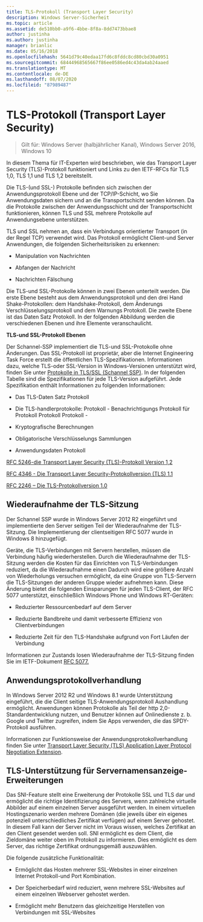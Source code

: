 ```yaml
---
title: TLS-Protokoll (Transport Layer Security)
description: Windows Server-Sicherheit
ms.topic: article
ms.assetid: de510bb0-a9f6-4bbe-8f8a-8dd7473bbae8
author: justinha
ms.author: justinha
manager: brianlic
ms.date: 05/16/2018
ms.openlocfilehash: 5641d79c40edaa17fd6c8fddc8cd80cbd30a0951
ms.sourcegitcommit: 68444968565667f86ee0586ed4c43da4ab24aaed
ms.translationtype: MT
ms.contentlocale: de-DE
ms.lasthandoff: 08/07/2020
ms.locfileid: "87989487"
---
```

# <a name="transport-layer-security-protocol"></a>TLS-Protokoll (Transport Layer Security)

>Gilt für: Windows Server (halbjährlicher Kanal), Windows Server 2016, Windows 10

In diesem Thema für IT-Experten wird beschrieben, wie das Transport Layer Security (TLS)-Protokoll funktioniert und Links zu den IETF-RFCs für TLS 1,0, TLS 1,1 und TLS 1,2 bereitstellt.

Die TLS-(und SSL-) Protokolle befinden sich zwischen der Anwendungsprotokoll Ebene und der TCP/IP-Schicht, wo Sie Anwendungsdaten sichern und an die Transportschicht senden können. Da die Protokolle zwischen der Anwendungsschicht und der Transportschicht funktionieren, können TLS und SSL mehrere Protokolle auf Anwendungsebene unterstützen.

TLS und SSL nehmen an, dass ein Verbindungs orientierter Transport (in der Regel TCP) verwendet wird. Das Protokoll ermöglicht Client-und Server Anwendungen, die folgenden Sicherheitsrisiken zu erkennen:

-   Manipulation von Nachrichten

-   Abfangen der Nachricht

-   Nachrichten Fälschung

Die TLS-und SSL-Protokolle können in zwei Ebenen unterteilt werden. Die erste Ebene besteht aus dem Anwendungsprotokoll und den drei Hand Shake-Protokollen: dem Handshake-Protokoll, dem Änderungs Verschlüsselungsprotokoll und dem Warnungs Protokoll. Die zweite Ebene ist das Daten Satz Protokoll. In der folgenden Abbildung werden die verschiedenen Ebenen und ihre Elemente veranschaulicht.

**TLS-und SSL-Protokoll Ebenen**


Der Schannel-SSP implementiert die TLS-und SSL-Protokolle ohne Änderungen. Das SSL-Protokoll ist proprietär, aber die Internet Engineering Task Force erstellt die öffentlichen TLS-Spezifikationen. Informationen dazu, welche TLS-oder SSL-Version in Windows-Versionen unterstützt wird, finden Sie unter [Protokolle in TLS/SSL (Schannel SSP)](/windows/win32/secauthn/protocols-in-tls-ssl--schannel-ssp-). In der folgenden Tabelle sind die Spezifikationen für jede TLS-Version aufgeführt. Jede Spezifikation enthält Informationen zu folgenden Informationen:

-   Das TLS-Daten Satz Protokoll

-   Die TLS-handlerprotokolle: Protokoll \- Benachrichtigungs Protokoll für Protokoll Protokoll Protokoll \-

-   Kryptografische Berechnungen

-   Obligatorische Verschlüsselungs Sammlungen

-   Anwendungsdaten Protokoll

[RFC 5246-die Transport Layer Security (TLS)-Protokoll Version 1,2](http://tools.ietf.org/html/rfc5246)

[RFC 4346 - Die Transport Layer Security-Protokollversion (TLS) 1.1](http://tools.ietf.org/html/rfc4346)

[RFC 2246 – Die TLS-Protokollversion 1.0](http://tools.ietf.org/html/rfc2246)

## <a name="tls-session-resumption"></a><a name="BKMK_SessionResumption"></a>Wiederaufnahme der TLS-Sitzung
Der Schannel SSP wurde in Windows Server 2012 R2 eingeführt und implementierte den Server seitigen Teil der Wiederaufnahme der TLS-Sitzung. Die Implementierung der clientseitigen RFC 5077 wurde in Windows 8 hinzugefügt.

Geräte, die TLS-Verbindungen mit Servern herstellen, müssen die Verbindung häufig wiederherstellen. Durch die Wiederaufnahme der TLS-Sitzung werden die Kosten für das Einrichten von TLS-Verbindungen reduziert, da die Wiederaufnahme einen Dadurch wird eine größere Anzahl von Wiederholungs versuchen ermöglicht, da eine Gruppe von TLS-Servern die TLS-Sitzungen der anderen Gruppe wieder aufnehmen kann. Diese Änderung bietet die folgenden Einsparungen für jeden TLS-Client, der RFC 5077 unterstützt, einschließlich Windows Phone und Windows RT-Geräten:

-   Reduzierter Ressourcenbedarf auf dem Server

-   Reduzierte Bandbreite und damit verbesserte Effizienz von Clientverbindungen

-   Reduzierte Zeit für den TLS-Handshake aufgrund von Fort Läufen der Verbindung

Informationen zur Zustands losen Wiederaufnahme der TLS-Sitzung finden Sie im IETF-Dokument [RFC 5077.](http://www.ietf.org/rfc/rfc5077)

## <a name="application-protocol-negotiation"></a><a name="BKMK_AppProtocolNego"></a>Anwendungsprotokollverhandlung
 In Windows Server 2012 R2 und Windows 8.1 wurde Unterstützung eingeführt, die die Client seitige TLS-Anwendungsprotokoll Aushandlung ermöglicht. Anwendungen können Protokolle als Teil der http 2,0-Standardentwicklung nutzen, und Benutzer können auf Onlinedienste z. b. Google und Twitter zugreifen, indem Sie Apps verwenden, die das SPDY-Protokoll ausführen.

Informationen zur Funktionsweise der Anwendungsprotokollverhandlung finden Sie unter [Transport Layer Security (TLS) Application Layer Protocol Negotiation Extension](http://tools.ietf.org/search/draft-ietf-tls-applayerprotoneg-05).

## <a name="tls-support-for-server-name-indication-extensions"></a><a name="BKMK_SNI"></a>TLS-Unterstützung für Servernamensanzeige-Erweiterungen
Das SNI-Feature stellt eine Erweiterung der Protokolle SSL und TLS dar und ermöglicht die richtige Identifizierung des Servers, wenn zahlreiche virtuelle Abbilder auf einem einzelnen Server ausgeführt werden. In einem virtuellen Hostingszenario werden mehrere Domänen (die jeweils über ein eigenes potenziell unterschiedliches Zertifikat verfügen) auf einem Server gehostet. In diesem Fall kann der Server nicht im Voraus wissen, welches Zertifikat an den Client gesendet werden soll. SNI ermöglicht es dem Client, die Zieldomäne weiter oben im Protokoll zu informieren. Dies ermöglicht es dem Server, das richtige Zertifikat ordnungsgemäß auszuwählen.

Die folgende zusätzliche Funktionalität:

-   Ermöglicht das Hosten mehrerer SSL-Websites in einer einzelnen Internet Protokoll-und Port Kombination.

-   Der Speicherbedarf wird reduziert, wenn mehrere SSL-Websites auf einem einzelnen Webserver gehostet werden.

-   Ermöglicht mehr Benutzern das gleichzeitige Herstellen von Verbindungen mit SSL-Websites